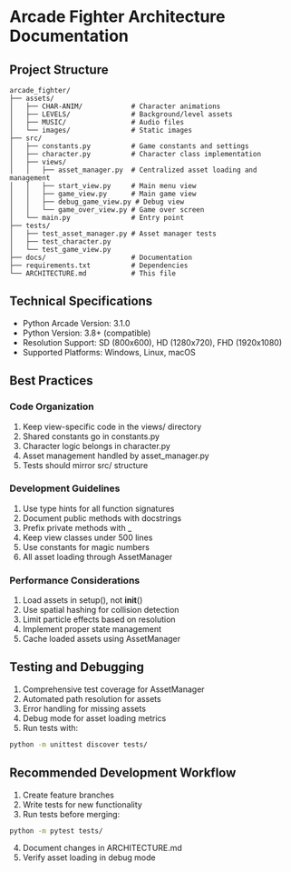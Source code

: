 # Arcade Fighter Architecture Documentation

## Project Structure
```
arcade_fighter/
├── assets/
│   ├── CHAR-ANIM/            # Character animations
│   ├── LEVELS/               # Background/level assets
│   ├── MUSIC/                # Audio files
│   └── images/               # Static images
├── src/
│   ├── constants.py          # Game constants and settings
│   ├── character.py          # Character class implementation
│   ├── views/
│   │   ├── asset_manager.py  # Centralized asset loading and management
│   │   ├── start_view.py     # Main menu view
│   │   ├── game_view.py      # Main game view
│   │   ├── debug_game_view.py # Debug view
│   │   └── game_over_view.py # Game over screen
│   └── main.py               # Entry point
├── tests/
│   ├── test_asset_manager.py # Asset manager tests
│   ├── test_character.py
│   └── test_game_view.py
├── docs/                     # Documentation
├── requirements.txt          # Dependencies
└── ARCHITECTURE.md           # This file
```

## Technical Specifications
- Python Arcade Version: 3.1.0
- Python Version: 3.8+ (compatible)
- Resolution Support: SD (800x600), HD (1280x720), FHD (1920x1080)
- Supported Platforms: Windows, Linux, macOS

## Best Practices

### Code Organization
1. Keep view-specific code in the views/ directory
2. Shared constants go in constants.py
3. Character logic belongs in character.py
4. Asset management handled by asset_manager.py
5. Tests should mirror src/ structure

### Development Guidelines
1. Use type hints for all function signatures
2. Document public methods with docstrings
3. Prefix private methods with _
4. Keep view classes under 500 lines
5. Use constants for magic numbers
6. All asset loading through AssetManager

### Performance Considerations
1. Load assets in setup(), not __init__()
2. Use spatial hashing for collision detection
3. Limit particle effects based on resolution
4. Implement proper state management
5. Cache loaded assets using AssetManager

## Testing and Debugging
1. Comprehensive test coverage for AssetManager
2. Automated path resolution for assets
3. Error handling for missing assets
4. Debug mode for asset loading metrics
5. Run tests with:
```bash
python -m unittest discover tests/
```

## Recommended Development Workflow
1. Create feature branches
2. Write tests for new functionality
3. Run tests before merging:
```bash
python -m pytest tests/
```
4. Document changes in ARCHITECTURE.md
5. Verify asset loading in debug mode